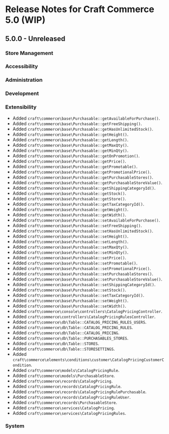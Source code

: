 # Release Notes for Craft Commerce 5.0 (WIP)

## 5.0.0 - Unreleased

### Store Management

### Accessibility

### Administration

### Development

### Extensibility
- Added `craft\commerce\base\Purchasable::getAvailableForPurchase()`.
- Added `craft\commerce\base\Purchasable::getFreeShipping()`.
- Added `craft\commerce\base\Purchasable::getHasUnlimitedStock()`.
- Added `craft\commerce\base\Purchasable::getHeight()`.
- Added `craft\commerce\base\Purchasable::getLength()`.
- Added `craft\commerce\base\Purchasable::getMaxQty()`.
- Added `craft\commerce\base\Purchasable::getMinQty()`.
- Added `craft\commerce\base\Purchasable::getOnPromotion()`.
- Added `craft\commerce\base\Purchasable::getPrice()`.
- Added `craft\commerce\base\Purchasable::getPromotable()`.
- Added `craft\commerce\base\Purchasable::getPromotionalPrice()`.
- Added `craft\commerce\base\Purchasable::getPurchasableStores()`.
- Added `craft\commerce\base\Purchasable::getPurchasableStoreValue()`.
- Added `craft\commerce\base\Purchasable::getShippingCategoryId()`.
- Added `craft\commerce\base\Purchasable::getStock()`.
- Added `craft\commerce\base\Purchasable::getStore()`.
- Added `craft\commerce\base\Purchasable::getTaxCategoryId()`.
- Added `craft\commerce\base\Purchasable::getWeight()`.
- Added `craft\commerce\base\Purchasable::getWidth()`.
- Added `craft\commerce\base\Purchasable::setAvailableForPurchase()`.
- Added `craft\commerce\base\Purchasable::setFreeShipping()`.
- Added `craft\commerce\base\Purchasable::setHasUnlimitedStock()`.
- Added `craft\commerce\base\Purchasable::setHeight()`.
- Added `craft\commerce\base\Purchasable::setLength()`.
- Added `craft\commerce\base\Purchasable::setMaxQty()`.
- Added `craft\commerce\base\Purchasable::setMinQty()`.
- Added `craft\commerce\base\Purchasable::setPrice()`.
- Added `craft\commerce\base\Purchasable::setPromotable()`.
- Added `craft\commerce\base\Purchasable::setPromotionalPrice()`.
- Added `craft\commerce\base\Purchasable::setPurchasableStores()`.
- Added `craft\commerce\base\Purchasable::setPurchasableStoreValue()`.
- Added `craft\commerce\base\Purchasable::setShippingCategoryId()`.
- Added `craft\commerce\base\Purchasable::setStock()`.
- Added `craft\commerce\base\Purchasable::setTaxCategoryId()`.
- Added `craft\commerce\base\Purchasable::setWeight()`.
- Added `craft\commerce\base\Purchasable::setWidth()`.
- Added `craft\commerce\console\controllers\CatalogPricingController`.
- Added `craft\commerce\controllers\CatalogPricingRulesController`.
- Added `craft\commerce\db\Table::CATALOG_PRICING_RULES_USERS`.
- Added `craft\commerce\db\Table::CATALOG_PRICING_RULES`.
- Added `craft\commerce\db\Table::CATALOG_PRICING`.
- Added `craft\commerce\db\Table::PURCHASABLES_STORES`.
- Added `craft\commerce\db\Table::STORES`.
- Added `craft\commerce\db\Table::STORESETTINGS`.
- Added `craft\commerce\elements\conditions\customer\CatalogPricingCustomerCondition`.
- Added `craft\commerce\models\CatalogPricingRule`.
- Added `craft\commerce\models\PurchasableStore`.
- Added `craft\commerce\records\CatalogPricing`.
- Added `craft\commerce\records\CatalogPricingRule`.
- Added `craft\commerce\records\CatalogPricingRulePurchasable`.
- Added `craft\commerce\records\CatalogPricingRuleUser`.
- Added `craft\commerce\records\PurchasableStore`.
- Added `craft\commerce\services\CatalogPricing`.
- Added `craft\commerce\services\CatalogPricingRules`.

### System